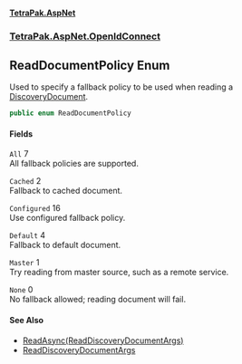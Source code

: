 #### [TetraPak.AspNet](index.md 'index')
### [TetraPak.AspNet.OpenIdConnect](TetraPak_AspNet_OpenIdConnect.md 'TetraPak.AspNet.OpenIdConnect')
## ReadDocumentPolicy Enum
Used to specify a fallback policy to be used when reading a [DiscoveryDocument](TetraPak_AspNet_OpenIdConnect_DiscoveryDocument.md 'TetraPak.AspNet.OpenIdConnect.DiscoveryDocument').  
```csharp
public enum ReadDocumentPolicy

```
#### Fields
<a name='TetraPak_AspNet_OpenIdConnect_ReadDocumentPolicy_All'></a>
`All` 7  
All fallback policies are supported.  
  
<a name='TetraPak_AspNet_OpenIdConnect_ReadDocumentPolicy_Cached'></a>
`Cached` 2  
Fallback to cached document.  
  
<a name='TetraPak_AspNet_OpenIdConnect_ReadDocumentPolicy_Configured'></a>
`Configured` 16  
Use configured fallback policy.  
  
<a name='TetraPak_AspNet_OpenIdConnect_ReadDocumentPolicy_Default'></a>
`Default` 4  
Fallback to default document.  
  
<a name='TetraPak_AspNet_OpenIdConnect_ReadDocumentPolicy_Master'></a>
`Master` 1  
Try reading from master source, such as a remote service.  
  
<a name='TetraPak_AspNet_OpenIdConnect_ReadDocumentPolicy_None'></a>
`None` 0  
No fallback allowed; reading document will fail.  
  
#### See Also
- [ReadAsync(ReadDiscoveryDocumentArgs)](TetraPak_AspNet_OpenIdConnect_DiscoveryDocument.md#TetraPak_AspNet_OpenIdConnect_DiscoveryDocument_ReadAsync(TetraPak_AspNet_OpenIdConnect_ReadDiscoveryDocumentArgs) 'TetraPak.AspNet.OpenIdConnect.DiscoveryDocument.ReadAsync(TetraPak.AspNet.OpenIdConnect.ReadDiscoveryDocumentArgs)')
- [ReadDiscoveryDocumentArgs](TetraPak_AspNet_OpenIdConnect_ReadDiscoveryDocumentArgs.md 'TetraPak.AspNet.OpenIdConnect.ReadDiscoveryDocumentArgs')
